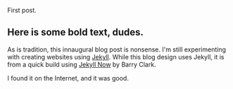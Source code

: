 First post. 

## Here is some bold text, dudes. 

As is tradition, this innaugural blog post is nonsense. I'm still experimenting with creating websites using [Jekyll](https://jekyllrb.com/). While this blog design uses Jekyll, it is from a quick build using [Jekyll Now](https://github.com/barryclark/jekyll-now) by Barry Clark. 

I found it on the Internet, and it was good.
